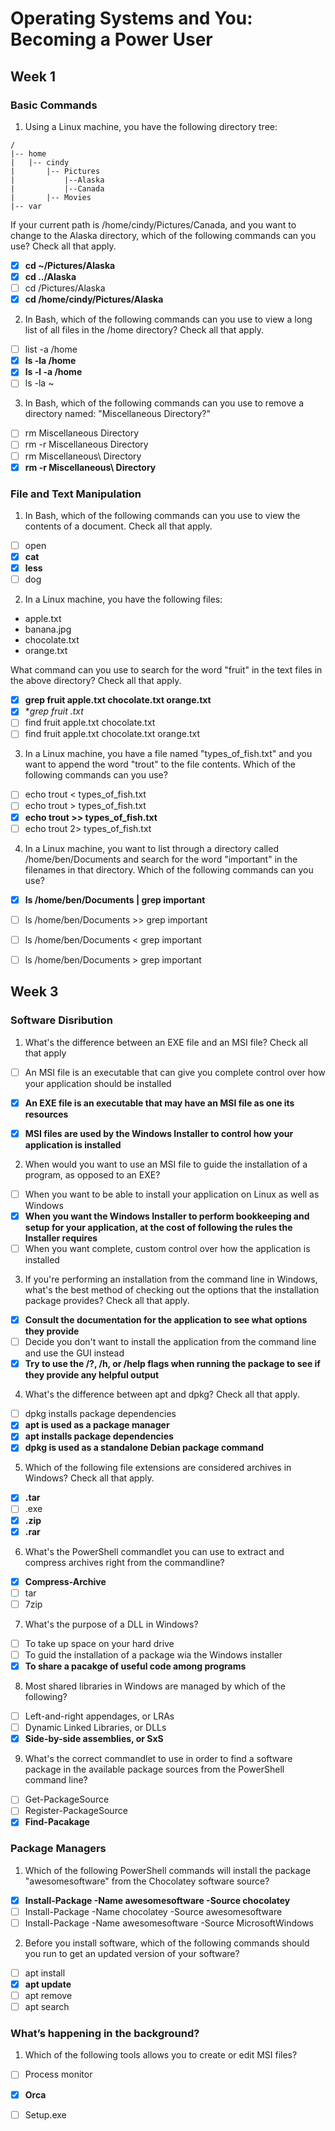 # Operating Systems and You: Becoming a Power User

## Week 1

### Basic Commands

1. Using a Linux machine, you have the following directory tree:

```
/
|-- home
|   |-- cindy
|       |-- Pictures
|           |--Alaska
|           |--Canada
|       |-- Movies
|-- var
```

If your current path is /home/cindy/Pictures/Canada, and you want to change to the Alaska directory, which of the following commands can you use? Check all that apply.

- [x] **cd ~/Pictures/Alaska**
- [x] **cd ../Alaska**
- [ ] cd /Pictures/Alaska
- [x] **cd /home/cindy/Pictures/Alaska**

2. In Bash, which of the following commands can you use to view a long list of all files in the /home directory? Check all that apply.
- [ ] list -a /home
- [x] **ls -la /home**
- [x] **ls -l -a /home**
- [ ] ls -la ~

3. In Bash, which of the following commands can you use to remove a directory named: "Miscellaneous Directory?"
- [ ] rm Miscellaneous Directory
- [ ] rm -r Miscellaneous Directory
- [ ] rm Miscellaneous\ Directory
- [x] **rm -r Miscellaneous\ Directory**

### File and Text Manipulation

1. In Bash, which of the following commands can you use to view the contents of a document. Check all that apply. 
- [ ] open
- [x] **cat**
- [x] **less**
- [ ] dog

2. In a Linux machine, you have the following files: 

- apple.txt
- banana.jpg 
- chocolate.txt
- orange.txt

What command can you use to search for the word "fruit" in the text files in the above directory? Check all that apply.
- [x] **grep fruit apple.txt chocolate.txt orange.txt**
- [x] **grep fruit *.txt**
- [ ] find fruit apple.txt chocolate.txt
- [ ] find fruit apple.txt chocolate.txt orange.txt

3. In a Linux machine, you have a file named "types_of_fish.txt" and you want to append the word "trout" to the file contents. Which of the following commands can you use?
- [ ] echo trout < types_of_fish.txt
- [ ] echo trout > types_of_fish.txt
- [x] **echo trout >> types_of_fish.txt**
- [ ] echo trout 2> types_of_fish.txt

4. In a Linux machine, you want to list through a directory called /home/ben/Documents and search for the word "important" in the filenames in that directory. Which of the following commands can you use? 
- [x] **ls /home/ben/Documents | grep important**
- [ ] ls /home/ben/Documents >> grep important
- [ ] ls /home/ben/Documents < grep important
- [ ] ls /home/ben/Documents > grep important


## Week 3

### Software Disribution

1. What's the difference between an EXE file and an MSI file? Check all that apply
- [ ] An MSI file is an executable that can give you complete control over how your application should be installed
- [x] **An EXE file is an executable that may have an MSI file as one its resources**
- [x] **MSI files are used by the Windows Installer to control how your application is installed**


2. When would you want to use an MSI file to guide the installation of a program, as opposed to an EXE?
- [ ] When you want to be able to install your application on Linux as well as Windows
- [x] **When you want the Windows Installer to perform bookkeeping and setup for your application, at the cost of following the rules the Installer requires**
- [ ] When you want complete, custom control over how the application is installed

3. If you're performing an installation from the command line in Windows, what's the best method of checking out the options that the installation package provides? Check all that apply.
- [x] **Consult the documentation for the application to see what options they provide**
- [ ] Decide you don't want to install the application from the command line and use the GUI instead
- [x] **Try to use the /?, /h, or /help flags when running the package to see if they provide any helpful output**

4. What's the difference between apt and dpkg? Check all that apply.
- [ ] dpkg installs package dependencies
- [x] **apt is used as a package manager**
- [x] **apt installs package dependencies**
- [x] **dpkg is used as a standalone Debian package command**

5. Which of the following file extensions are considered archives in Windows? Check all that apply.
- [x] **.tar**
- [ ] .exe
- [x] **.zip**
- [x] **.rar**

6. What's the PowerShell commandlet you can use to extract and compress archives right from the commandline? 
- [x] **Compress-Archive**
- [ ] tar
- [ ] 7zip

7. What's the purpose of a DLL in Windows?
- [ ] To take up space on your hard drive
- [ ] To guid the installation of a package wia the Windows installer
- [x] **To share a pacakge of useful code among programs**

8. Most shared libraries in Windows are managed by which of the following?
- [ ] Left-and-right appendages, or LRAs
- [ ] Dynamic Linked Libraries, or DLLs
- [x] **Side-by-side assemblies, or SxS**

9. What's the correct commandlet to use in order to find a software package in the available package sources from the PowerShell command line?
- [ ] Get-PackageSource
- [ ] Register-PackageSource
- [x] **Find-Pacakage**

### Package Managers

1. Which of the following PowerShell commands will install the package "awesomesoftware" from the Chocolatey software source?
- [x] **Install-Package -Name awesomesoftware -Source chocolatey**
- [ ] Install-Package -Name chocolatey -Source awesomesoftware 
- [ ] Install-Package -Name awesomesoftware -Source MicrosoftWindows

2. Before you install software, which of the following commands should you run to get an updated version of your software?
- [ ] apt install
- [x] **apt update**
- [ ] apt remove
- [ ] apt search

### What’s happening in the background?

1. Which of the following tools allows you to create or edit MSI files?
- [ ] Process monitor
- [x] **Orca**
- [ ] Setup.exe

